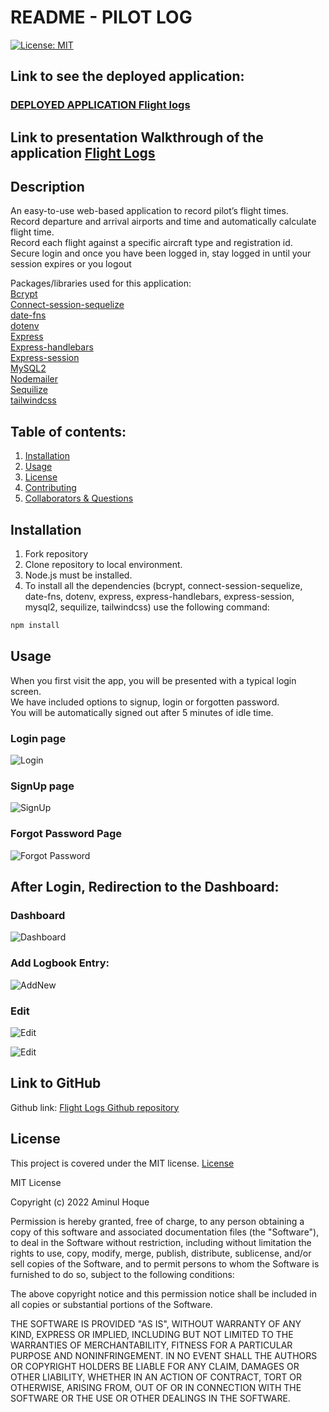 # README - PILOT LOG

[![License: MIT](https://img.shields.io/badge/License-MIT-green.svg)](https://opensource.org/licenses/MIT)

## Link to see the deployed application:

### [DEPLOYED APPLICATION Flight logs](https://proje-2.herokuapp.com/) 

## Link to presentation Walkthrough of the application [Flight Logs](https://docs.google.com/presentation/d/1VkCxlMfzRDLJgDulqRDW2buKqhcXd89twEXsXEmm7VA/edit?usp=sharing)



## Description  

An easy-to-use web-based application to record pilot’s flight times.  
Record departure and arrival airports and time and automatically calculate flight time.  
Record each flight against a specific aircraft type and registration id.  
Secure login and once you have been logged in, stay logged in until your session expires or you logout  

  
Packages/libraries used for this application:  
[Bcrypt](https://www.npmjs.com/package/bcrypt)  
[Connect-session-sequelize](https://www.npmjs.com/package/connect-session-sequelize)  
[date-fns](https://date-fns.org/)  
[dotenv](https://www.npmjs.com/package/dotenv)  
[Express](https://www.npmjs.com/package/express)  
[Express-handlebars](https://www.npmjs.com/search?q=express%20handlebars)  
[Express-session](https://www.npmjs.com/package/express-session)  
[MySQL2](https://www.npmjs.com/package/mysql2)  
[Nodemailer](https://nodemailer.com/about/)  
[Sequilize](https://sequelize.org/)  
[tailwindcss](https://tailwindcss.com/)

## Table of contents:

1. [Installation](#installation)
2. [Usage](#usage)
3. [License](#license)
4. [Contributing](#contributing)
5. [Collaborators & Questions](#Collaborators/Questions)

## Installation

1. Fork repository
2. Clone repository to local environment.
3. Node.js must be installed.
4. To install all the dependencies (bcrypt, connect-session-sequelize, date-fns, dotenv, express, express-handlebars, express-session, mysql2, sequilize, tailwindcss) use the following command:

```bash
npm install
```

## Usage  
When you first visit the app, you will be presented with a typical login screen.  
We have included options to signup, login or forgotten password.  
You will be automatically signed out after 5 minutes of idle time.  

### Login page

![Login](./assets/login_page.png)

### SignUp page

![SignUp](./assets/SignUp_page.png)

### Forgot Password Page

![Forgot Password](./assets/forgot_password.png)

## After Login, Redirection to the Dashboard:

### Dashboard

![Dashboard](./assets/Dashboard_Screenshot.png)

### Add Logbook Entry:

![AddNew](./assets/AddNew_Screenshot.png)

### Edit 

![Edit](./assets/Edit_Del_screenshot.png)

![Edit](./assets/Edit_ss.png)

## Link to GitHub
Github link: [Flight Logs Github repository](https://github.com/ausamindec)
  
## License  

This project is covered under the MIT license.
[License](https://github.com/ausamindec/flightLogs/blob/main/LICENSE)

MIT License

Copyright (c) 2022 Aminul Hoque

Permission is hereby granted, free of charge, to any person obtaining a copy
of this software and associated documentation files (the "Software"), to deal
in the Software without restriction, including without limitation the rights
to use, copy, modify, merge, publish, distribute, sublicense, and/or sell
copies of the Software, and to permit persons to whom the Software is
furnished to do so, subject to the following conditions:

The above copyright notice and this permission notice shall be included in all
copies or substantial portions of the Software.

THE SOFTWARE IS PROVIDED "AS IS", WITHOUT WARRANTY OF ANY KIND, EXPRESS OR
IMPLIED, INCLUDING BUT NOT LIMITED TO THE WARRANTIES OF MERCHANTABILITY,
FITNESS FOR A PARTICULAR PURPOSE AND NONINFRINGEMENT. IN NO EVENT SHALL THE
AUTHORS OR COPYRIGHT HOLDERS BE LIABLE FOR ANY CLAIM, DAMAGES OR OTHER
LIABILITY, WHETHER IN AN ACTION OF CONTRACT, TORT OR OTHERWISE, ARISING FROM,
OUT OF OR IN CONNECTION WITH THE SOFTWARE OR THE USE OR OTHER DEALINGS IN THE
SOFTWARE.